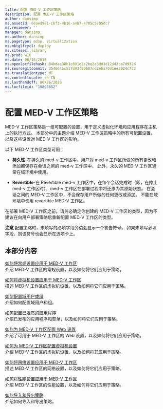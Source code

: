 ```yaml
---
title: 配置 MED-V 工作区策略
description: 配置 MED-V 工作区策略
author: dansimp
ms.assetid: 0eaed981-cbf3-4b16-a4b7-4705c5705dc7
ms.reviewer: ''
manager: dansimp
ms.author: dansimp
ms.pagetype: mdop, virtualization
ms.mktglfcycl: deploy
ms.sitesec: library
ms.prod: w10
ms.date: 06/16/2016
ms.openlocfilehash: 84bdae38b1c801e2c2be2a3dd1d12dd2ca7d932d
ms.sourcegitcommit: 354664bc527d93f80687cd2eba70d1eea024c7c3
ms.translationtype: MT
ms.contentlocale: zh-CN
ms.lasthandoff: 06/26/2020
ms.locfileid: "10803652"
---
```

# 配置 MED-V 工作区策略


MED-V 工作区策略是一组可配置的设置，用于定义虚拟化环境和应用程序在主机上的执行方式。 本部分中的主题介绍 MED-V 工作区策略中的所有可配置设置，以及这些设置对 MED-V 工作区的影响。

以下 MED-V 工作区类型可用：

-   **持久性**-在持久的 med-v 工作区中，用户对 med-v 工作区所做的所有更改和添加都保存在会话之间的 med-v 工作区中。 此外，永久的 MED-V 工作区通常在域环境中使用。

-   **Revertible**-在 Revertible med-v 工作区中，在每个会话完成时（即，在停止 med-v 工作区时），med-v 工作区在部署过程中将还原为其原始状态。 在会话之间的 MED-V 工作区中，不会保存用户所做的任何更改或添加。 不能在域环境中使用 revertible MED-V 工作区。

在部署 MED-V 工作区之前，请务必确定你创建的 MED-V 工作区的类型，因为不建议在向用户部署策略后重新配置 MED-V 工作区的类型。

**注意** 配置策略时，未填写的必填字段旁边会显示一个警告符号。 如果未填写必填字段，则该符号也会显示在选项卡上。

 

## 本部分内容


<a href="" id="how-to-apply-general-settings-to-a-med-v-workspace"></a>[如何将常规设置应用于 MED-V 工作区](how-to-apply-general-settings-to-a-med-v-workspace.md)  
介绍 MED-V 工作区的常规设置，以及如何将它们应用于策略。

<a href="" id="how-to-apply-virtual-machine-settings-to-a-med-v-workspace"></a>[如何将虚拟机设置应用于 MED-V 工作区](how-to-apply-virtual-machine-settings-to-a-med-v-workspace.md)  
描述 MED-V 工作区的虚拟机设置，以及如何将它们应用于策略。

<a href="" id="how-to-configure-a-domain-user-or-group"></a>[如何配置域用户或组](how-to-configure-a-domain-user-or-groupmedvv2.md)  
介绍如何配置域用户和组。

<a href="" id="how-to-configure-published-applications"></a>[如何配置已发布的应用程序](how-to-configure-published-applicationsmedvv2.md)  
介绍已发布的应用程序和菜单，以及如何将它们应用于策略。

<a href="" id="how-to-configure-web-settings-for-a-med-v-workspace"></a>[如何为 MED-V 工作区配置 Web 设置](how-to-configure-web-settings-for-a-med-v-workspace.md)  
介绍了可用于 MED-V 工作区的 Web 设置，以及如何将它们应用于策略。

<a href="" id="how-to-configure-the-virtual-machine-setup-for-a-med-v-workspace"></a>[如何为 MED-V 工作区配置虚拟机设置](how-to-configure-the-virtual-machine-setup-for-a-med-v-workspace.md)  
介绍 MED-V 工作区的虚拟机设置，以及如何将其应用于策略。

<a href="" id="how-to-apply-network-settings-to-a-med-v-workspace"></a>[如何将网络设置应用于 MED-V 工作区](how-to-apply-network-settings-to-a-med-v-workspace.md)  
描述 MED-V 工作区的网络设置，以及如何将它们应用于策略。

<a href="" id="how-to-apply-performance-settings-to-a-med-v-workspace"></a>[如何将性能设置应用于 MED-V 工作区](how-to-apply-performance-settings-to-a-med-v-workspace.md)  
介绍 MED-V 工作区的性能设置，以及如何将它们应用于策略。

<a href="" id="how-to-import-and-export-a-policy"></a>[如何导入和导出策略](how-to-import-and-export-a-policy.md)  
介绍如何导入和导出策略。

 

 





